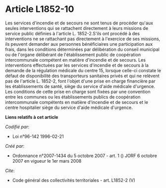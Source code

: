 # Article L1852-10

Les services d'incendie et de secours ne sont tenus de procéder qu'aux seules interventions qui se rattachent directement à
leurs missions de service public définies à l'article L. 1852-2.S'ils ont procédé à des interventions ne se rattachant pas
directement à l'exercice de ses missions, ils peuvent demander aux personnes bénéficiaires une participation aux frais, dans
les conditions déterminées par délibération du conseil municipal ou de l'organe délibérant de l'établissement public de
coopération intercommunale compétent en matière d'incendie et de secours. Les interventions effectuées par les services
d'incendie et de secours à la demande de la régulation médicale du centre 15, lorsque celle-ci constate le défaut de
disponibilité des transporteurs sanitaires privés et qui ne relèvent pas de l'article L. 1852-2, font l'objet d'une prise en
charge financière par les établissements de santé, siège du service d'aide médicale d'urgence. Les conditions de cette prise
en charge sont fixées par une convention entre les communes ou les établissements publics de coopération intercommunale
compétents en matière d'incendie et de secours et le centre hospitalier siège du service d'aide médicale d'urgence.

**Liens relatifs à cet article**

_Codifié par_:

  - Loi n°96-142 1996-02-21

_Créé par_:

  - Ordonnance n°2007-1434 du 5 octobre 2007 - art. 1 () JORF 6 octobre 2007 en vigueur le 1er mars 2008

_Cite_:

  - Code général des collectivités territoriales - art. L1852-2 (V)
